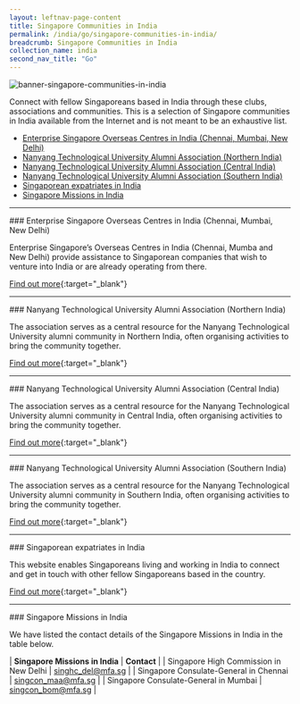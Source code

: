 ```yaml
---
layout: leftnav-page-content
title: Singapore Communities in India
permalink: /india/go/singapore-communities-in-india/
breadcrumb: Singapore Communities in India
collection_name: india
second_nav_title: "Go"
---
```


![banner-singapore-communities-in-india](\images\china\SG-Coummunities-in-China-new.jpg)

Connect with fellow Singaporeans based in India through these clubs, associations and communities. This is a selection of Singapore communities in India available from the Internet and is not meant to be an exhaustive list.

* [Enterprise Singapore Overseas Centres in India (Chennai, Mumbai, New Delhi)](#enterprise-singapore-overseas-centres-in-india-chennai-mumbai-new-delhi)
* [Nanyang Technological University Alumni Association (Northern India)](#nanyang-technological-university-alumni-association-northern-india)
* [Nanyang Technological University Alumni Association (Central India)](#nanyang-technological-university-alumni-association-central-india)
* [Nanyang Technological University Alumni Association (Southern India)](#nanyang-technological-university-alumni-association-southern-india)
* [Singaporean expatriates in India](#singaporean-expatriates-in-india)
* [Singapore Missions in India](#singapore-missions-in-india)

<hr/>
### Enterprise Singapore Overseas Centres in India (Chennai, Mumbai, New Delhi)

Enterprise Singapore’s Overseas Centres in India (Chennai, Mumba and New Delhi) provide assistance to Singaporean companies that wish to venture into India or are already operating from there.

[Find out more](https://ie.enterprisesg.gov.sg/Contact-Info/Global-Networks){:target="_blank"}

<hr/>
### Nanyang Technological University Alumni Association (Northern India)

The association serves as a central resource for the Nanyang Technological University alumni community in Northern India, often organising activities to bring the community together.

[Find out more](http://www.ntu.edu.sg/Alumni/associations/Overseas-Based-web/India/Pages/NorthernIndia.aspx){:target="_blank"}

<hr/>
### Nanyang Technological University Alumni Association (Central India)

The association serves as a central resource for the Nanyang Technological University alumni community in Central India, often organising activities to bring the community together.

[Find out more](http://www.ntu.edu.sg/Alumni/associations/Overseas-Based-web/India/Pages/CentralIndia.aspx){:target="_blank"}

<hr/>
### Nanyang Technological University Alumni Association (Southern India)

The association serves as a central resource for the Nanyang Technological University alumni community in Southern India, often organising activities to bring the community together.

[Find out more](http://www.ntu.edu.sg/Alumni/associations/Overseas-Based-web/India/Pages/SouthernIndia.aspx){:target="_blank"}

<hr/>
### Singaporean expatriates in India

This website enables Singaporeans living and working in India to connect and get in touch with other fellow Singaporeans based in the country.

[Find out more](http://www.expat.com/en/network/asia/india/){:target="_blank"}

<hr/>
### Singapore Missions in India

We have listed the contact details of the Singapore Missions in India in the table below.

| **Singapore Missions in India** | **Contact** |
| Singapore High Commission in New Delhi | <singhc_del@mfa.sg> |
| Singapore Consulate-General in Chennai | <singcon_maa@mfa.sg> |
| Singapore Consulate-General in Mumbai | <singcon_bom@mfa.sg> |